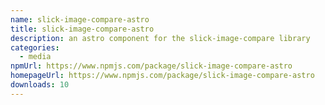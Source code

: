 ```yaml
---
name: slick-image-compare-astro
title: slick-image-compare-astro
description: an astro component for the slick-image-compare library
categories:
  - media
npmUrl: https://www.npmjs.com/package/slick-image-compare-astro
homepageUrl: https://www.npmjs.com/package/slick-image-compare-astro
downloads: 10
---
```

